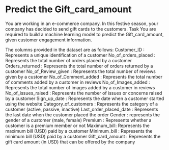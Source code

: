 # Predict the Gift_card_amount
You are working in an e-commerce company. In this festive season, your company has decided to send gift cards to the customers.  Task  You are required to build a machine learning model to predict the Gift_card_amount, given customer engagement  information.

The columns provided in the dataset are as follows:
Customer_ID : Represents a unique identification of a customer
No_of_orders_placed : Represents the total number of orders placed by a customer
Orders_returned : Represents the total number of orders returned  by a customer 
No_of_Review_given : Represents the total  number of reviews given  by a customer
No_of_Comment_added : Represents the total number of comments added by a customer in reviews
No_of_Images_added : Represents the total number of images added by a customer in reviews
No_of_issues_raised : Represents the number of issues or concerns raised by a customer
Sign_up_date : Represents the date when a customer started using the website
Category_of_customers : Represents the category of a customer (active, passive, inactive)
Last_order_placed_date : Represents the last date when the customer placed the order
Gender : represents the gender of a customer (male, female)
Premium : Represents whether a customer is a premium member or not
Maximum_bill: Represents the maximum bill (USD) paid by a customer
Minimum_bill : Represents the minimum bill (USD) paid by a customer
Gift_card_amount : Represents the gift card amount (in USD) that can be offered by the company
